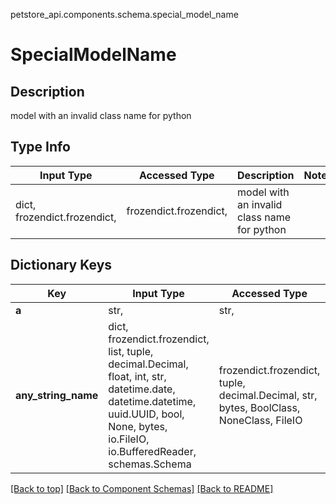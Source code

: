 petstore_api.components.schema.special_model_name
# SpecialModelName

## Description
model with an invalid class name for python

## Type Info
Input Type | Accessed Type | Description | Notes
------------ | ------------- | ------------- | -------------
dict, frozendict.frozendict,  | frozendict.frozendict,  | model with an invalid class name for python |

## Dictionary Keys
Key | Input Type | Accessed Type | Description | Notes
------------ | ------------- | ------------- | ------------- | -------------
**a** | str,  | str,   | [optional]
**any_string_name** | dict, frozendict.frozendict, list, tuple, decimal.Decimal, float, int, str, datetime.date, datetime.datetime, uuid.UUID, bool, None, bytes, io.FileIO, io.BufferedReader, schemas.Schema | frozendict.frozendict, tuple, decimal.Decimal, str, bytes, BoolClass, NoneClass, FileIO | any string name can be used but the value must be the correct type | [optional]

[[Back to top]](#top) [[Back to Component Schemas]](../../../README.md#Component-Schemas) [[Back to README]](../../../README.md)
